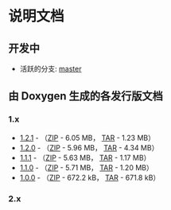 # 说明文档

## 开发中

- 活跃的分支: [master](https://cv-rmvl.github.io/master)


## 由 Doxygen 生成的各发行版文档

### 1.x

- [1.2.1](https://cv-rmvl.github.io/1.2.1) - （[ZIP](https://cv-rmvl.github.io/dl/1.2.1.zip) - 6.05 MB， [TAR](https://cv-rmvl.github.io/dl/1.2.1.tar.xz) - 1.23 MB）
- [1.2.0](https://cv-rmvl.github.io/1.2.0) - （[ZIP](https://cv-rmvl.github.io/dl/1.2.0.zip) - 5.96 MB， [TAR](https://cv-rmvl.github.io/dl/1.2.0.tar.xz) - 4.34 MB）
- [1.1.1](https://cv-rmvl.github.io/1.1.1) - （[ZIP](https://cv-rmvl.github.io/dl/1.1.1.zip) - 5.63 MB， [TAR](https://cv-rmvl.github.io/dl/1.1.1.tar.xz) - 1.17 MB）
- [1.1.0](https://cv-rmvl.github.io/1.1.0) - （[ZIP](https://cv-rmvl.github.io/dl/1.1.0.zip) - 5.71 MB， [TAR](https://cv-rmvl.github.io/dl/1.1.0.tar.xz) - 1.20 MB）
- [1.0.0](https://cv-rmvl.github.io/1.0.0) - （[ZIP](https://cv-rmvl.github.io/dl/1.0.0.zip) - 672.2 kB， [TAR](https://cv-rmvl.github.io/dl/1.0.0.tar.xz) - 671.8 kB）

### 2.x
